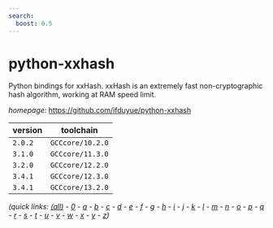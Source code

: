 ```yaml
---
search:
  boost: 0.5
---
```

# python-xxhash

Python bindings for xxHash. xxHash is an extremely fast non-cryptographic hash algorithm, working at RAM speed limit.

*homepage*: <https://github.com/ifduyue/python-xxhash>

version | toolchain
--------|----------
``2.0.2`` | ``GCCcore/10.2.0``
``3.1.0`` | ``GCCcore/11.3.0``
``3.2.0`` | ``GCCcore/12.2.0``
``3.4.1`` | ``GCCcore/12.3.0``
``3.4.1`` | ``GCCcore/13.2.0``


*(quick links: [(all)](../index.md) - [0](../0/index.md) - [a](../a/index.md) - [b](../b/index.md) - [c](../c/index.md) - [d](../d/index.md) - [e](../e/index.md) - [f](../f/index.md) - [g](../g/index.md) - [h](../h/index.md) - [i](../i/index.md) - [j](../j/index.md) - [k](../k/index.md) - [l](../l/index.md) - [m](../m/index.md) - [n](../n/index.md) - [o](../o/index.md) - [p](../p/index.md) - [q](../q/index.md) - [r](../r/index.md) - [s](../s/index.md) - [t](../t/index.md) - [u](../u/index.md) - [v](../v/index.md) - [w](../w/index.md) - [x](../x/index.md) - [y](../y/index.md) - [z](../z/index.md))*

